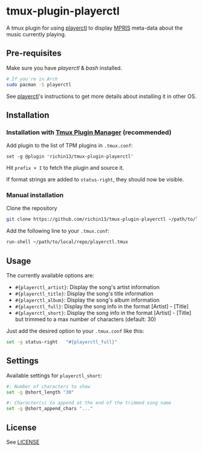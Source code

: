 # tmux-plugin-playerctl

A tmux plugin for using [playerctl](https://github.com/acrisci/playerctl) to display [MPRIS](https://www.freedesktop.org/wiki/Specifications/mpris-spec/) meta-data about the music currently playing.

## Pre-requisites

Make sure you have *playerctl* & *bash* installed.

```bash
# If you're in Arch
sudo pacman -S playerctl
```

See [playerctl](https://github.com/acrisci/playerctl#installing)'s instructions to get more details about installing it in other OS.

## Installation

### Installation with [Tmux Plugin Manager](https://github.com/tmux-plugins/tpm) (recommended)

Add plugin to the list of TPM plugins in `.tmux.conf`:

```
set -g @plugin 'richin13/tmux-plugin-playerctl'
```

Hit `prefix + I` to fetch the plugin and source it.

If format strings are added to `status-right`, they should now be visible.

### Manual installation

Clone the repository

```bash
git clone https://github.com/richin13/tmux-plugin-playerctl ~/path/to/local/repo
```

Add the following line to your `.tmux.conf`:

```bash
run-shell ~/path/to/local/repo/playerctl.tmux
```


## Usage

The currently available options are:

- `#{playerctl_artist}`: Display the song's artist information
- `#{playerctl_title}`: Display the song's title information
- `#{playerctl_album}`: Display the song's album information
- `#{playerctl_full}`: Display the song info in the format [Artist] - [Title]
- `#{playerctl_short}`: Display the song info in the format [Artist] - [Title] but trimmed
to a max number of characters (default: 30)

Just add the desired option to your `.tmux.conf` like this:

```bash
set -g status-right   "#{playerctl_full}"
```

## Settings

Available settings for `playerctl_short`:

```bash
#: Number of characters to show
set -g @short_length "30"

#: Character(s) to append at the end of the trimmed song name
set -g @short_append_chars "..."
```

## License

See [LICENSE](./LICENSE)
